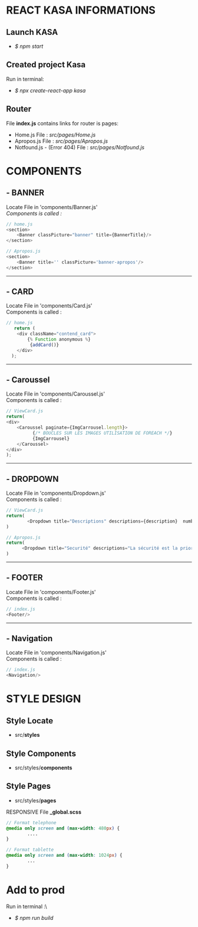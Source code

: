 # REACT KASA INFORMATIONS

##  Launch KASA 
-  *$ npm start*
## Created project Kasa
Run in terminal:
-  *$ npx create-react-app kasa*
## Router
File **index.js** contains links for router is pages:
- Home.js File : *src/pages/Home.js*
- Apropos.js File : *src/pages/Apropos.js*
- Notfound.js - (Error 404) File : *src/pages/Notfound.js*




# COMPONENTS
## - BANNER

Locate File in 'components/Banner.js'\
*Components is called :*
```js
// home.js
<section>
	<Banner classPicture="banner" title={BannerTitle}/>
</section>
```
```js
// Apropos.js
<section>
    <Banner title='' classPicture='banner-apropos'/>
</section>
```
---
## - CARD
Locate File in 'components/Card.js'\
Components is called :
```js
// home.js
   return (
	<div className="contend_card">
        {% Function anonymous %} 
 	     {addCard()}
	</div>
  );
```
---
## - Caroussel 
Locate File in 'components/Caroussel.js'\
Components is called :
```js 
// ViewCard.js
return(
<div>                    
    <Caroussel paginate={ImgCarrousel.length}>
          {/* BOUCLES SUR LES IMAGES UTILISATION DE FOREACH */}
          {ImgCarrousel}
    </Caroussel> 
</div>
);
```
---
## - DROPDOWN
Locate File in 'components/Dropdown.js'\
Components is called :
```js
// ViewCard.js 
return(
        <Dropdown title="Descriptions" descriptions={description}  numberDropdown={1} />  
)
```
```js
// Apropos.js 
return(
      <Dropdown title="Securité" descriptions="La sécurité est la priorité de Kasa. Aussi bien pour nos hôtes que pour les voyageurs, chaque logement correspond aux critères de sécurité établis par nos services. En laissant une note aussi bien à l'hôte qu'au locataire, cela permet à nos équipes de vérifier que les standards sont bien respectés. Nous organisons également des ateliers sur la sécurité domestique pour nos hôtes." numberDropdown={1}/> 
)
```
---
## - FOOTER 
Locate File in 'components/Footer.js'\
Components is called :
```js
// index.js
<Footer/>
```
---
## - Navigation 
Locate File in 'components/Navigation.js'\
Components is called : 
```js
// index.js
<Navigation/>
```
# STYLE DESIGN 

## Style Locate 
* src/**styles** 
## Style Components
* src/styles/**components** 
## Style  Pages 
* src/styles/**pages**  

RESPONSIVE File **_global.scss**
```scss
// Format telephone
@media only screen and (max-width: 480px) {
        ....
}

// Format tablette
@media only screen and (max-width: 1024px) {
        ...
}
```
# Add to prod
Run in terminal :\
- *$ npm run build*
